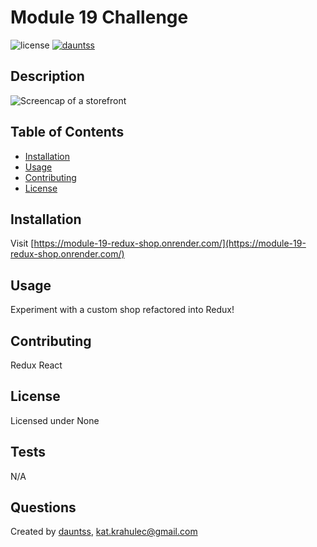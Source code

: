# Module 19 Challenge

![license](https://img.shields.io/badge/License-None-blue) 
[![dauntss](https://img.shields.io/badge/created_by-dauntss-deeppink)](http://github.com/dauntss)

## Description

![Screencap of a storefront](https://file.garden/ZZRwWaU5uT7zKgG0/Screenshot%202025-01-22%20100634.png)

## Table of Contents

- [Installation](#installation)
- [Usage](#usage)
- [Contributing](#contributing)
- [License](#license)

## Installation

Visit [https://module-19-redux-shop.onrender.com/](https://module-19-redux-shop.onrender.com/)

## Usage

Experiment with a custom shop refactored into Redux!

## Contributing

Redux
React

## License 

Licensed under None

## Tests

N/A

## Questions

Created by [dauntss](http://github.com/dauntss), [kat.krahulec@gmail.com](mailto:kat.krahulec@gmail.com)
